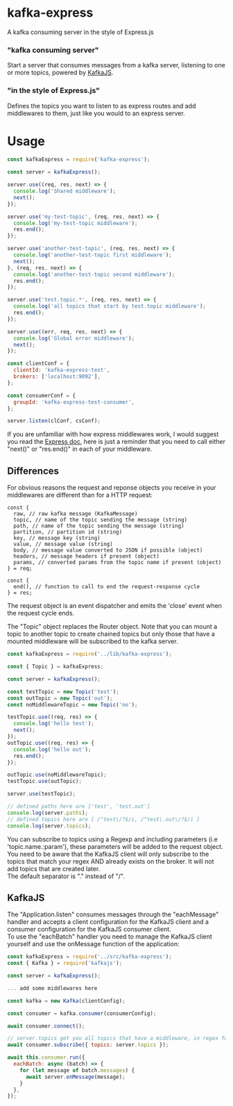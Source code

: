 # kafka-express
A kafka consuming server in the style of Express.js
  
### "kafka consuming server"  
Start a server that consumes messages from a kafka server, listening to one or more topics, powered by [KafkaJS](https://kafka.js.org/docs/getting-started).  
  
### "in the style of Express.js"  
Defines the topics you want to listen to as express routes and add middlewares to them, just like you would to an express server.  
  
# Usage  
```javascript
const kafkaExpress = require('kafka-express');

const server = kafkaExpress();

server.use((req, res, next) => {
  console.log('Shared middleware');
  next();
});

server.use('my-test-topic', (req, res, next) => {
  console.log('my-test-topic middleware');
  res.end();
});

server.use('another-test-topic', (req, res, next) => {
  console.log('another-test-topic first middleware');
  next();
}, (req, res, next) => {
  console.log('another-test-topic second middleware');
  res.end();
});

server.use('test.topic.*', (req, res, next) => {
  console.log('all topics that start by test.topic middleware');
  res.end();
});

server.use((err, req, res, next) => {
  console.log('Global error middleware');
  next();
});

const clientConf = {
  clientId: 'kafka-express-test',
  brokers: ['localhost:9092'],
};

const consumerConf = {
  groupId: 'kafka-express-test-consumer',
};

server.listen(clConf, csConf);

```
  
If you are unfamiliar with how express middlewares work, I would suggest you read the [Express doc](https://expressjs.com/en/guide/using-middleware.html), here is just a reminder that you need to call either "next()" or "res.end()" in each of your middleware.  
  
## Differences
For obvious reasons the request and reponse objects you receive in your middlewares are different than for a HTTP request:  
```
const {
  raw, // raw kafka message (KafkaMessage)
  topic, // name of the topic sending the message (string)
  path, // name of the topic sending the message (string)
  partition, // partition id (string)
  key, // message key (string)
  value, // message value (string)
  body, // message value converted to JSON if possible (object)
  headers, // message headers if present (object)
  params, // converted params from the topic name if present (object)
} = req;

const {
  end(), // function to call to end the request-response cycle
} = res;
```
The request object is an event dispatcher and emits the 'close' event when the request cycle ends.  
  
The "Topic" object replaces the Router object. Note that you can mount a topic to another topic to create chained topics but only those that have a mounted middleware will be subscribed to the kafka server.  
```javascript
const kafkaExpress = require('../lib/kafka-express');

const { Topic } = kafkaExpress;

const server = kafkaExpress();

const testTopic = new Topic('test');
const outTopic = new Topic('out');
const noMiddlewareTopic = new Topic('no');

testTopic.use((req, res) => {
  console.log('hello test');
  next();
});
outTopic.use((req, res) => {
  console.log('hello out');
  res.end();
});

outTopic.use(noMiddlewareTopic);
testTopic.use(outTopic);

server.use(testTopic);

// defined paths here are ['test', 'test.out']
console.log(server.paths);
// defined topics here are [ /^test\/?$/i, /^test\.out\/?$/i ]
console.log(server.topics);
```
  
You can subscribe to topics using a Regexp and including parameters (i.e 'topic.name.:param'), these parameters will be added to the request object.  
You need to be aware that the KafkaJS client will only subscribe to the topics that match your regex AND already exists on the broker. It will not add topics that are created later.  
The default separator is "." instead of "/".  
  
## KafkaJS
The "Application.listen" consumes messages through the "eachMessage" handler and accepts a client configuration for the KafkaJS client and a consumer configuration for the KafkaJS consumer client.  
To use the "eachBatch" handler you need to manage the KafkaJS client yourself and use the onMessage function of the application:
```javascript
const kafkaExpress = require('../src/kafka-express');
const { Kafka } = require('kafkajs');

const server = kafkaExpress();

... add some middlewares here

const kafka = new Kafka(clientConfig);

const consumer = kafka.consumer(consumerConfig);

await consumer.connect();

// server.topics get you all topics that have a middleware, in regex format
await consumer.subscribe({ topics: server.topics });

await this.consumer.run({
  eachBatch: async (batch) => {
    for (let message of batch.messages) {
      await server.onMessage(message);
    }
  },
});
```
